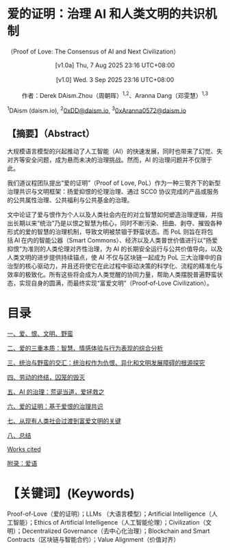 # 爱的证明：治理 AI 和人类文明的共识机制
（Proof of Love: The Consensus of AI and Next Civilization）

<center>[v1.0a] Thu, 7 Aug 2025 23:16 UTC+08:00</center>
<br>
<center>[v1.0] Wed. 3 Sep 2025 23:16 UTC+08:00</center>
<br>
<center>作者：Derek DAism.Zhou（周朝晖）<sup>1,2</sup>、Aranna Dang（邓雯慧）<sup>1,3</sup></center>

<sup>1</sup>DAism (daism.io), <sup>2</sup>0xDD@daism.io, <sup>3</sup>0xAranna0572@daism.io


## 【摘要】（Abstract）

大规模语言模型的兴起推动了人工智能（AI）的快速发展，同时也带来了幻觉、失对齐等安全问题，成为悬而未决的治理挑战。然而，AI 的治理问题并不仅限于此。

我们道议程团队提出“爱的证明”（Proof of Love, PoL）作为一种三管齐下的新型治理共识与文明框架：扬爱抑恨的伦理治理、通过 SCC0 协议完成的产品或服务的公共属性治理、公共福利与公共基金的治理。

文中论证了爱与恨作为个人以及人类社会内在的对立智慧如何塑造治理逻辑，并指出长期以来“统治”乃是以恨之智慧为核心，同时不断污染、扭曲、剥夺、摧毁各种形式的爱的智慧的治理机制，导致文明被禁锢于野蛮状态。而 PoL 则旨在将包括 AI 在内的智能公器（Smart Commons）、经济以及人类普世价值进行以“扬爱抑恨”为准则的人类伦理对齐性治理，为 AI 的长期安全运行与公共价值导向，以及人类文明的进步提供持续锚点，使 AI 不仅与区块链一起成为 PoL 三大治理中的自治型的核心驱动力，并且还将使它在此过程中驱动决策的科学化、流程的精准化与效率的极致化。所有这些将会成为人类觉醒的协同力量，帮助人类摆脱普遍野蛮状态，实现自身的圆满，而最终实现“富爱文明”（Proof‑of‑Love Civilization）。


# 目录

[一、爱、恨、文明、野蛮](https://github.com/DAism2019/Proof-of-Love/blob/main/chinese/sec1.md)

[二、爱的三重本质：智慧、情感体验与行为表现的综合分析](https://github.com/DAism2019/Proof-of-Love/blob/main/chinese/sec2.md)

[三、统治与野蛮的交汇：统治权作为仇恨、异化和文明发展障碍的根源探究](https://github.com/DAism2019/Proof-of-Love/blob/main/chinese/sec3.md)

[四、劳动的终结，囚笼的毁灭](https://github.com/DAism2019/Proof-of-Love/blob/main/chinese/sec4.md)

[五、AI 的治理：荒诞当道，爱拯救之](https://github.com/DAism2019/Proof-of-Love/blob/main/chinese/sec5.md)

[六、爱的证明：基于爱恨的治理共识](https://github.com/DAism2019/Proof-of-Love/blob/main/chinese/sec6.md)

[七、从现有人类社会过渡到富爱文明的关键](https://github.com/DAism2019/Proof-of-Love/blob/main/chinese/sec7.md)

[八、总结](https://github.com/DAism2019/Proof-of-Love/blob/main/chinese/sec8.md)

[Works cited](https://github.com/DAism2019/Proof-of-Love/blob/main/chinese/sec9.md)

[附录：爱语](https://github.com/DAism2019/Proof-of-Love/blob/main/chinese/secapp.md)


# 【关键词】(Keywords)

Proof-of-Love（爱的证明）；LLMs （大语言模型）；Artificial Intelligence（人工智能）；Ethics of Artificial Intelligence（人工智能伦理）；Civilization（文明）；Decentralized Governance（去中心化治理）；Blockchain and Smart Contracts（区块链与智能合约）；Value Alignment（价值对齐）
